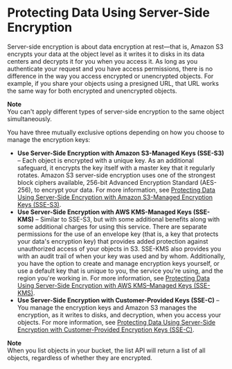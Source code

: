 # Protecting Data Using Server\-Side Encryption<a name="serv-side-encryption"></a>

Server\-side encryption is about data encryption at rest—that is, Amazon S3 encrypts your data at the object level as it writes it to disks in its data centers and decrypts it for you when you access it\. As long as you authenticate your request and you have access permissions, there is no difference in the way you access encrypted or unencrypted objects\. For example, if you share your objects using a presigned URL, that URL works the same way for both encrypted and unencrypted objects\.

**Note**  
You can't apply different types of server\-side encryption to the same object simultaneously\.

You have three mutually exclusive options depending on how you choose to manage the encryption keys:
+ **Use Server\-Side Encryption with Amazon S3\-Managed Keys \(SSE\-S3\)** – Each object is encrypted with a unique key\. As an additional safeguard, it encrypts the key itself with a master key that it regularly rotates\. Amazon S3 server\-side encryption uses one of the strongest block ciphers available, 256\-bit Advanced Encryption Standard \(AES\-256\), to encrypt your data\. For more information, see [Protecting Data Using Server\-Side Encryption with Amazon S3\-Managed Encryption Keys \(SSE\-S3\)](UsingServerSideEncryption.md)\.
+ **Use Server\-Side Encryption with AWS KMS\-Managed Keys \(SSE\-KMS\)** – Similar to SSE\-S3, but with some additional benefits along with some additional charges for using this service\. There are separate permissions for the use of an envelope key \(that is, a key that protects your data's encryption key\) that provides added protection against unauthorized access of your objects in S3\. SSE\-KMS also provides you with an audit trail of when your key was used and by whom\. Additionally, you have the option to create and manage encryption keys yourself, or use a default key that is unique to you, the service you're using, and the region you're working in\. For more information, see [Protecting Data Using Server\-Side Encryption with AWS KMS–Managed Keys \(SSE\-KMS\)](UsingKMSEncryption.md)\.
+ **Use Server\-Side Encryption with Customer\-Provided Keys \(SSE\-C\)** – You manage the encryption keys and Amazon S3 manages the encryption, as it writes to disks, and decryption, when you access your objects\. For more information, see [Protecting Data Using Server\-Side Encryption with Customer\-Provided Encryption Keys \(SSE\-C\)](ServerSideEncryptionCustomerKeys.md)\.

**Note**  
When you list objects in your bucket, the list API will return a list of all objects, regardless of whether they are encrypted\.